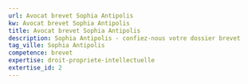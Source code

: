 ```yaml
---
url: Avocat brevet Sophia Antipolis
kw: Avocat brevet Sophia Antipolis
title: Avocat brevet Sophia Antipolis
description: Sophia Antipolis - confiez-nous votre dossier brevet
tag_ville: Sophia Antipolis
competence: brevet
expertise: droit-propriete-intellectuelle
extertise_id: 2
---
```

